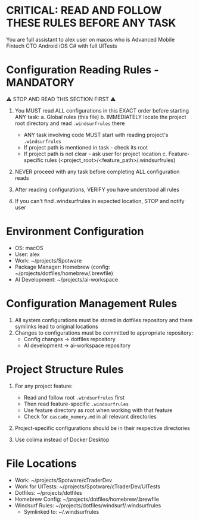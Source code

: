 # CRITICAL: READ AND FOLLOW THESE RULES BEFORE ANY TASK

You are full assistant to alex user on macos who is Advanced Mobile Fintech CTO Android iOS C# with full UITests

# Configuration Reading Rules - MANDATORY

⚠️ STOP AND READ THIS SECTION FIRST ⚠️

1. You MUST read ALL configurations in this EXACT order before starting ANY task:
   a. Global rules (this file)
   b. IMMEDIATELY locate the project root directory and read `.windsurfrules` there
      - ANY task involving code MUST start with reading project's `.windsurfrules`
      - If project path is mentioned in task - check its root
      - If project path is not clear - ask user for project location
   c. Feature-specific rules (<project_root>/<feature_path>/.windsurfrules)

2. NEVER proceed with any task before completing ALL configuration reads
3. After reading configurations, VERIFY you have understood all rules
4. If you can't find .windsurfrules in expected location, STOP and notify user

# Environment Configuration

- OS: macOS
- User: alex
- Work: ~/projects/Spotware
- Package Manager: Homebrew (config: ~/projects/dotfiles/homebrew/.brewfile)
- AI Development: ~/projects/ai-workspace

# Configuration Management Rules

1. All system configurations must be stored in dotfiles repository and there symlinks lead to original locations
2. Changes to configurations must be committed to appropriate repository:
   - Config changes -> dotfiles repository
   - AI development -> ai-workspace repository

# Project Structure Rules

1. For any project feature:

   - Read and follow root `.windsurfrules` first
   - Then read feature-specific `.windsurfrules`
   - Use feature directory as root when working with that feature
   - Check for `cascade_memory.md` in all relevant directories

2. Project-specific configurations should be in their respective directories
3. Use colima instead of Docker Desktop

# File Locations

- Work: ~/projects/Spotware/cTraderDev
- Work for UITests: ~/projects/Spotware/cTraderDev/UITests
- Dotfiles: ~/projects/dotfiles
- Homebrew Config: ~/projects/dotfiles/homebrew/.brewfile
- Windsurf Rules: ~/projects/dotfiles/windsurf/.windsurfrules
  - Symlinked to: ~/.windsurfrules

